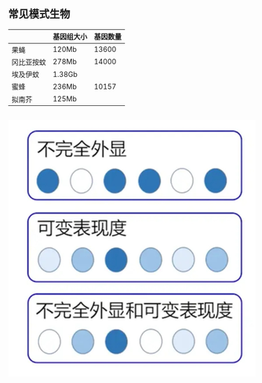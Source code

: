 ## 常见模式生物

|       | 基因组大小  | 基因数量  |
| ----- | ------ | ----- |
| 果蝇    | 120Mb  | 13600 |
| 冈比亚按蚊 | 278Mb  | 14000 |
| 埃及伊蚊  | 1.38Gb |       |
| 蜜蜂    | 236Mb  | 10157 |
| 拟南芥   | 125Mb  |       |

## ![](Genetics/不完全外显.jpg)